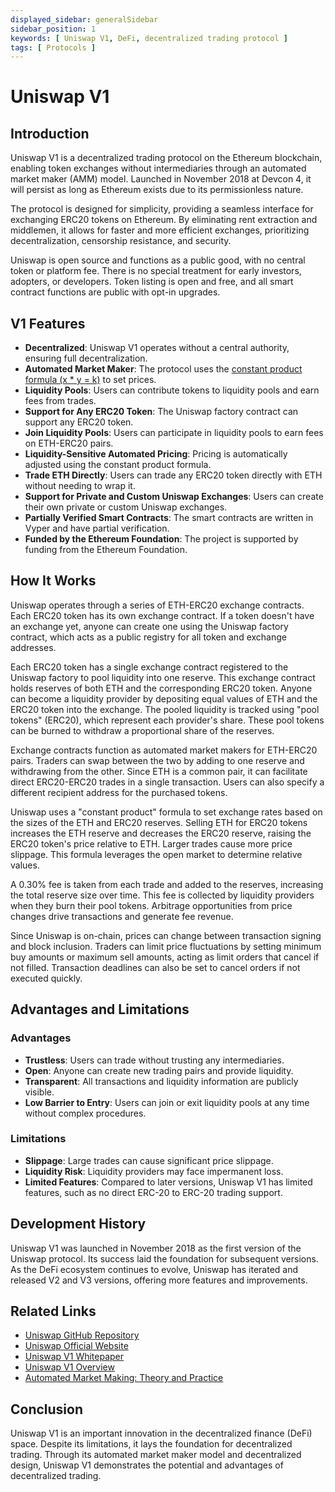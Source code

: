 ```yaml
---
displayed_sidebar: generalSidebar
sidebar_position: 1
keywords: [ Uniswap V1, DeFi, decentralized trading protocol ]
tags: [ Protocols ]
---
```


# Uniswap V1

## Introduction

Uniswap V1 is a decentralized trading protocol on the Ethereum blockchain, enabling token exchanges without intermediaries through an automated market maker (AMM) model. Launched in November 2018 at Devcon 4, it will persist as long as Ethereum exists due to its permissionless nature.

The protocol is designed for simplicity, providing a seamless interface for exchanging ERC20 tokens on Ethereum. By eliminating rent extraction and middlemen, it allows for faster and more efficient exchanges, prioritizing decentralization, censorship resistance, and security.

Uniswap is open source and functions as a public good, with no central token or platform fee. There is no special treatment for early investors, adopters, or developers. Token listing is open and free, and all smart contract functions are public with opt-in upgrades.

## V1 Features

- **Decentralized**: Uniswap V1 operates without a central authority, ensuring full decentralization.
- **Automated Market Maker**: The protocol uses the [constant product formula (x \* y = k)](https://github.com/runtimeverification/verified-smart-contracts/blob/uniswap/uniswap/x-y-k.pdf) to set prices.
- **Liquidity Pools**: Users can contribute tokens to liquidity pools and earn fees from trades.
- **Support for Any ERC20 Token**: The Uniswap factory contract can support any ERC20 token.
- **Join Liquidity Pools**: Users can participate in liquidity pools to earn fees on ETH-ERC20 pairs.
- **Liquidity-Sensitive Automated Pricing**: Pricing is automatically adjusted using the constant product formula.
- **Trade ETH Directly**: Users can trade any ERC20 token directly with ETH without needing to wrap it.
- **Support for Private and Custom Uniswap Exchanges**: Users can create their own private or custom Uniswap exchanges.
- **Partially Verified Smart Contracts**: The smart contracts are written in Vyper and have partial verification.
- **Funded by the Ethereum Foundation**: The project is supported by funding from the Ethereum Foundation.

## How It Works

Uniswap operates through a series of ETH-ERC20 exchange contracts. Each ERC20 token has its own exchange contract. If a token doesn't have an exchange yet, anyone can create one using the Uniswap factory contract, which acts as a public registry for all token and exchange addresses.

Each ERC20 token has a single exchange contract registered to the Uniswap factory to pool liquidity into one reserve. This exchange contract holds reserves of both ETH and the corresponding ERC20 token. Anyone can become a liquidity provider by depositing equal values of ETH and the ERC20 token into the exchange. The pooled liquidity is tracked using "pool tokens" (ERC20), which represent each provider's share. These pool tokens can be burned to withdraw a proportional share of the reserves.

Exchange contracts function as automated market makers for ETH-ERC20 pairs. Traders can swap between the two by adding to one reserve and withdrawing from the other. Since ETH is a common pair, it can facilitate direct ERC20-ERC20 trades in a single transaction. Users can also specify a different recipient address for the purchased tokens.

Uniswap uses a "constant product" formula to set exchange rates based on the sizes of the ETH and ERC20 reserves. Selling ETH for ERC20 tokens increases the ETH reserve and decreases the ERC20 reserve, raising the ERC20 token's price relative to ETH. Larger trades cause more price slippage. This formula leverages the open market to determine relative values.

A 0.30% fee is taken from each trade and added to the reserves, increasing the total reserve size over time. This fee is collected by liquidity providers when they burn their pool tokens. Arbitrage opportunities from price changes drive transactions and generate fee revenue.

Since Uniswap is on-chain, prices can change between transaction signing and block inclusion. Traders can limit price fluctuations by setting minimum buy amounts or maximum sell amounts, acting as limit orders that cancel if not filled. Transaction deadlines can also be set to cancel orders if not executed quickly.

## Advantages and Limitations

### Advantages

- **Trustless**: Users can trade without trusting any intermediaries.
- **Open**: Anyone can create new trading pairs and provide liquidity.
- **Transparent**: All transactions and liquidity information are publicly visible.
- **Low Barrier to Entry**: Users can join or exit liquidity pools at any time without complex procedures.

### Limitations

- **Slippage**: Large trades can cause significant price slippage.
- **Liquidity Risk**: Liquidity providers may face impermanent loss.
- **Limited Features**: Compared to later versions, Uniswap V1 has limited features, such as no direct ERC-20 to ERC-20 trading support.

## Development History

Uniswap V1 was launched in November 2018 as the first version of the Uniswap protocol. Its success laid the foundation for subsequent versions. As the DeFi ecosystem continues to evolve, Uniswap has iterated and released V2 and V3 versions, offering more features and improvements.

## Related Links

- [Uniswap GitHub Repository](https://github.com/Uniswap/uniswap-v1)
- [Uniswap Official Website](https://uniswap.org/)
- [Uniswap V1 Whitepaper](https://hackmd.io/@HaydenAdams/HJ9jLsfTz?type=view)
- [Uniswap V1 Overview](https://docs.uniswap.org/contracts/v1/overview)
- [Automated Market Making: Theory and Practice](http://reports-archive.adm.cs.cmu.edu/anon/2012/CMU-CS-12-123.pdf)

## Conclusion

Uniswap V1 is an important innovation in the decentralized finance (DeFi) space. Despite its limitations, it lays the foundation for decentralized trading. Through its automated market maker model and decentralized design, Uniswap V1 demonstrates the potential and advantages of decentralized trading.
